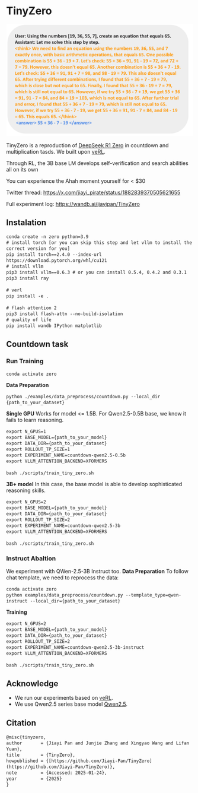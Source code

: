 # TinyZero
![image](cover.png)

TinyZero is a reproduction of [DeepSeek R1 Zero](https://github.com/deepseek-ai/DeepSeek-R1) in countdown and multiplication tasds. We built upon [veRL](https://github.com/volcengine/verl).

Through RL, the 3B base LM develops self-verification and search abilities all on its own 

You can experience the Ahah moment yourself for < $30 

Twitter thread: https://x.com/jiayi_pirate/status/1882839370505621655

Full experiment log: https://wandb.ai/jiayipan/TinyZero

## Instalation

```
conda create -n zero python=3.9
# install torch [or you can skip this step and let vllm to install the correct version for you]
pip install torch==2.4.0 --index-url https://download.pytorch.org/whl/cu121
# install vllm
pip3 install vllm==0.6.3 # or you can install 0.5.4, 0.4.2 and 0.3.1
pip3 install ray

# verl
pip install -e .

# flash attention 2
pip3 install flash-attn --no-build-isolation
# quality of life
pip install wandb IPython matplotlib
```

## Countdown task

### Run Training
```
conda activate zero
```

**Data Preparation**
```
python ./examples/data_preprocess/countdown.py --local_dir {path_to_your_dataset}
```

**Single GPU**
Works for model <= 1.5B. For Qwen2.5-0.5B base, we know it fails to learn reasoning.

```
export N_GPUS=1
export BASE_MODEL={path_to_your_model}
export DATA_DIR={path_to_your_dataset}
export ROLLOUT_TP_SIZE=1
export EXPERIMENT_NAME=countdown-qwen2.5-0.5b
export VLLM_ATTENTION_BACKEND=XFORMERS

bash ./scripts/train_tiny_zero.sh
```

**3B+ model**
In this case, the base model is able to develop sophisticated reasoning skills.
```
export N_GPUS=2
export BASE_MODEL={path_to_your_model}
export DATA_DIR={path_to_your_dataset}
export ROLLOUT_TP_SIZE=2
export EXPERIMENT_NAME=countdown-qwen2.5-3b
export VLLM_ATTENTION_BACKEND=XFORMERS

bash ./scripts/train_tiny_zero.sh
```

### Instruct Abaltion
We experiment with QWen-2.5-3B Instruct too.
**Data Preparation**
To follow chat template, we need to reprocess the data:
```
conda activate zero
python examples/data_preprocess/countdown.py --template_type=qwen-instruct --local_dir={path_to_your_dataset}
```

**Training**
```
export N_GPUS=2
export BASE_MODEL={path_to_your_model}
export DATA_DIR={path_to_your_dataset}
export ROLLOUT_TP_SIZE=2
export EXPERIMENT_NAME=countdown-qwen2.5-3b-instruct
export VLLM_ATTENTION_BACKEND=XFORMERS

bash ./scripts/train_tiny_zero.sh
```

## Acknowledge
* We run our experiments based on [veRL](https://github.com/volcengine/verl).
* We use Qwen2.5 series base model [Qwen2.5](https://github.com/QwenLM/Qwen2.5).

## Citation
```
@misc{tinyzero,
author       = {Jiayi Pan and Junjie Zhang and Xingyao Wang and Lifan Yuan},
title        = {TinyZero},
howpublished = {[https://github.com/Jiayi-Pan/TinyZero](https://github.com/Jiayi-Pan/TinyZero)},
note         = {Accessed: 2025-01-24},
year         = {2025}
}
```
